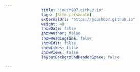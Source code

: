 ---
                title: "joush007.github.io"
                tags: [Sito personale]
                externalUrl: "https://joush007.github.io"
                weight: 48
                showDate: false
                showAuthor: false
                showReadingTime: false
                showEdit: false
                showLikes: false
                showViews: false
                layoutBackgroundHeaderSpace: false
                ---

